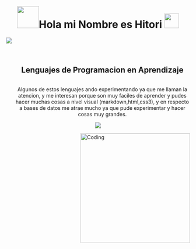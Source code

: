 <h1 align="center"><img src="https://media.tenor.com/HsT2hrwNDkcAAAAi/maxwell-cat.gif" width="60"><b>Hola mi Nombre es Hitori </b><img src="https://media.tenor.com/-GNA5aKsKYwAAAAi/gato-kl-cat.gif" width="40"></h1>



<!-- barra de color  -->
<img src="https://user-images.githubusercontent.com/73097560/115834477-dbab4500-a447-11eb-908a-139a6edaec5c.gif"><br><br>


<!--h1 without bottom border-->
<div id="user-content-toc">
  <ul align="center">
    <summary><h2 style="display: inline-block">Lenguajes de Programacion en Aprendizaje</h2></summary>
    <p>Algunos de estos lenguajes ando experimentando ya que me llaman la atencion, y me interesan porque son muy faciles de aprender y pudes hacer muchas cosas a nivel visual (markdown,html,css3), y en respecto a bases de datos me atrae mucho ya que pude experimentar y hacer cosas muy grandes.</p>
  </ul>
</div>
<!--icons-->
<p align="center">
  <a href="https://skillicons.dev">
    <img src="https://skillicons.dev/icons?i=php,javascript,css,html,markdown&perline=14" />
  </a>
</p>






















<img align="right" alt="Coding" width="300" src="https://cdn.dribbble.com/users/1277312/screenshots/14733298/media/39b1045e593737587dd60e42c8422d1f.gif" >





